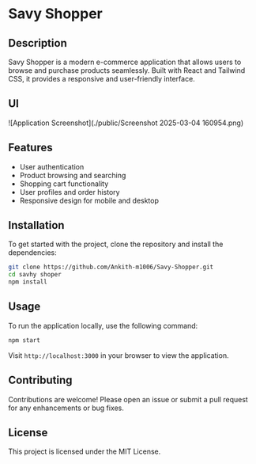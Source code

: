 # Savy Shopper

## Description
Savy Shopper is a modern e-commerce application that allows users to browse and purchase products seamlessly. Built with React and Tailwind CSS, it provides a responsive and user-friendly interface.


## UI
![Application Screenshot](./public/Screenshot 2025-03-04 160954.png)

## Features
- User authentication
- Product browsing and searching
- Shopping cart functionality
- User profiles and order history
- Responsive design for mobile and desktop

## Installation
To get started with the project, clone the repository and install the dependencies:

```bash
git clone https://github.com/Ankith-m1006/Savy-Shopper.git
cd savhy shoper
npm install
```

## Usage
To run the application locally, use the following command:

```bash
npm start
```

Visit `http://localhost:3000` in your browser to view the application.

## Contributing
Contributions are welcome! Please open an issue or submit a pull request for any enhancements or bug fixes.

## License
This project is licensed under the MIT License.


